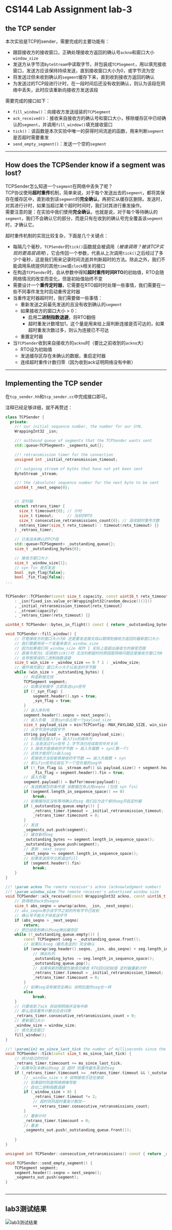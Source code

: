 # CS144 Lab Assignment lab-3


## the TCP sender
本次实验是TCP的sender，需要完成的主要功能有：  
- 跟踪接收方的接收窗口，正确处理接收方返回的确认号`ackno`和窗口大小`window_size`
- 发送方从字节流`ByteStream`中读取字节，并包装成`TCPSegment`，用以填充接收窗口，发送方应该保持持续发送，直到接收窗口大小为0，或字节流为空
- 将发送过但未收到确认的`segment`缓存下来，直到收到接收方返回的确认
- 为发送过的TCP段进行计时，在一段时间后还没有收到确认，则认为该段在网络中丢失，此时应该重新向接收方发送该段

需要完成的接口如下：  
- `fill_window()`：向接收方发送组装的`TCPSegment`
- `ack_received()`：接收来自接收方的确认号和窗口大小，移除缓存区中已经确认的`segment`，并调用`fill_window()`填充接收窗口
- `tick()`：该函数是本次实验中唯一的获得时间流逝的函数，用来判断`segment`是否超时需要重发
- `send_empty_segment()`：发送一个空的`segment`

-----

## How does the TCPSender know if a segment was lost?
TCPSender怎么知道一个`segment`在网络中丢失了呢？  
TCP协议使用**超时重传**机制，简单来说，对于每个发送出去的`segment`，都将其保存在缓存区中，直到收到该`segment`的**完全确认**，再把它从缓存区删除。发送时，对其进行计时，如果当超过某个超时时间时，我们对其进行重发操作。  
需要注意的是：在实验中我们使用**完全确认**，也就是说，对于每个等待确认的`segment`，我们不会确认它的部分，而是只有在收到的确认号完全覆盖该`segment`时，才确认它。

超时重传机制的实现比较复杂，下面是几个关键点：  
- 每隔几个毫秒，`TCPSender`的`tick()`函数就会被调用（*被谁调用？被该TCP实现的更高层调用*），它会传回一个参数，代表从上次调用`tick()`之后经过了多少个毫秒，这是我们用来记录时间流逝并判断超时的方法。除此之外，我们不能调用系统提供的其他`time`或`clock`相关的接口
- 在构造`TCPSender`时，会从参数中得知**超时重传时间RTO**的初始值，RTO会随网络情况的改变而变化，但是初始值始终不变
- 需要设计一个**重传定时器**，它需要在RTO超时时处理一些事情，我们需要在一些不同事件发生时启动重传定时器
- 当重传定时器超时时，我们需要做一些事情：
	- 重新发送之前最先发送的且没有收到确认的`segment`
	- 如果接收方的窗口大小 > 0：
		- 启用**二进制指数退避**，将RTO翻倍
		- 超时重发计数增加1，这个量是用来给上层判断连接是否可达的，如果超时重发次数过多，则认为连接已不可达
	- 重置定时器
- 当`TCPSender`收到来自接收方的`ackno`时（要比之前收到的`ackno`大）
	- RTO设为初始值
	- 发送缓存区存在未确认的数据，重启定时器
	- 连续超时重传计数归零（因为收到ack证明网络没有中断）

-----

##  Implementing the TCP sender
在`tcp_sender.hh`和`tcp_sender.cc`中完成接口即可。

注释已经足够详细，就不再赘述：  
```cpp
class TCPSender {
  private:
    //! our initial sequence number, the number for our SYN.
    WrappingInt32 _isn;

    //! outbound queue of segments that the TCPSender wants sent
    std::queue<TCPSegment> _segments_out{};

    //! retransmission timer for the connection
    unsigned int _initial_retransmission_timeout;

    //! outgoing stream of bytes that have not yet been sent
    ByteStream _stream;

    //! the (absolute) sequence number for the next byte to be sent
    uint64_t _next_seqno{0};


    // 定时器
    struct retrans_timer {
      size_t timecount{0}; // 计时
      size_t timeout;      // 当前的RTO
      size_t consecutive_retransmissions_count{0}; // 连续超时重传次数
      retrans_timer(size_t retx_timeout) : timeout(retx_timeout) {}
    } _retrans_timer;

    // 已发送未确认的TCP段
    std::queue<TCPSegment> _outstanding_queue{};
    size_t _outstanding_bytes{0};

    // 接收方窗口大小
    size_t _window_size{1};
    // syn fin 是否发送
    bool _syn_flag{false};
    bool _fin_flag{false};
...
	
	
TCPSender::TCPSender(const size_t capacity, const uint16_t retx_timeout, const std::optional<WrappingInt32> fixed_isn)
    : _isn(fixed_isn.value_or(WrappingInt32{random_device()()}))
    , _initial_retransmission_timeout{retx_timeout}
    , _stream(capacity)
    , _retrans_timer(retx_timeout) {}

uint64_t TCPSender::bytes_in_flight() const { return _outstanding_bytes; }

void TCPSender::fill_window() {
    // 尽管接收方的窗口大小为0 还是要发送报文段以期得到接收方返回的最新窗口大小
    // 我们需要用另一个变量来表示_window_size
    // 因为如果我们将_window_size 视作 1 实际上是超出接收方的接受范围
    // 直接令其为1 在调用tick()时 无法判断超时的原因是网络问题还是接收方窗口为0
    // 会导致错误的二进制指数退避
    size_t win_size = _window_size == 0 ? 1 : _window_size;
    // 循环填充窗口 窗口大小大于以发送的字节数
    while (win_size > _outstanding_bytes) {
        // 构造新报文段
        TCPSegment segment;
        // 如果没有握手 立即发送syn信号
        if (!_syn_flag) {
            segment.header().syn = true;
            _syn_flag = true;
        }
        // 装入序列号
        segment.header().seqno = next_seqno();
        // 装入负载  注意syn会占用一个payload_size
        size_t payload_size = min(TCPConfig::MAX_PAYLOAD_SIZE, win_size - _outstanding_bytes) - segment.header().syn;
        // 从字节流中读取字节
        string payload = _stream.read(payload_size);
        // 判断是否装入fin 装入fin的条件为
        // 1.没发送过fin信号 2.字节流已经读取完毕并关闭
        // 3.接收方能接收的字节数 > 装入负载数 + syn(算一个)
        // 这样才能将fin装入seg
        // 若接收方当前能够接收的字节数 == 装入负载数 + syn
        // 那么fin信号应装在下一个空负载的seg中
        if (!_fin_flag && _stream.eof() && payload.size() + segment.header().syn < win_size - _outstanding_bytes)
            _fin_flag = segment.header().fin = true;
        // 装入负载
        segment.payload() = Buffer(move(payload));
        // 发送数据包的条件是 该数据包有占用seqno (包括 syn fin)
        if (segment.length_in_sequence_space() == 0)
            break;
        // 如果缓存区没有等待确认的seg 我们应为这个新的seg开启定时器
        if (_outstanding_queue.empty()) {
            _retrans_timer.timeout = _initial_retransmission_timeout;
            _retrans_timer.timecount = 0;
        }
        // 发送
        _segments_out.push(segment);
        // 缓存新的seg
        _outstanding_bytes += segment.length_in_sequence_space();
        _outstanding_queue.push(segment);
        // 更新 _next_seqno
        _next_seqno += segment.length_in_sequence_space();
        // 如果发送完毕立即退出fill
        if (segment.header().fin)
            break;
    }
}

//! \param ackno The remote receiver's ackno (acknowledgment number)
//! \param window_size The remote receiver's advertised window size
void TCPSender::ack_received(const WrappingInt32 ackno, const uint16_t window_size) {
    // 获得绝对ack的seqno
    size_t abs_seqno = unwrap(ackno, _isn, _next_seqno);
    // abs_seqno表示该字节之前的所有字节已收到
    // 确认号不能大于待发送字节
    if (abs_seqno > _next_seqno)
        return;
    // 把已经收到确认的seg弹出缓存区
    while (!_outstanding_queue.empty()) {
        const TCPSegment &seg = _outstanding_queue.front();
        // 如果队头seg（最先发送的）完全确认
        if (unwrap(seg.header().seqno, _isn, abs_seqno) + seg.length_in_sequence_space() <= abs_seqno) {
            // 弹出队列
            _outstanding_bytes -= seg.length_in_sequence_space();
            _outstanding_queue.pop();
            // 如果有新的数据包被成功接收 RTO回归初始值 定时器重新计时
            _retrans_timer.timeout = _initial_retransmission_timeout;
            _retrans_timer.timecount = 0;
        }
        // 如果seg没有被完全确认 说明后面的seg也一样
        else
            break;
    }
    // 只要收到了ack 则说明网络并没有中断
    // 那么连续重传计数也应该归零
    _retrans_timer.consecutive_retransmissions_count = 0;
    // 更新窗口大小
    _window_size = window_size;
    // 填充发送窗口
    fill_window();
}

//! \param[in] ms_since_last_tick the number of milliseconds since the last call to this method
void TCPSender::tick(const size_t ms_since_last_tick) {
    // 统计经过的时间
    _retrans_timer.timecount += ms_since_last_tick;
    // 如果存在未确认的seg 且 超时 则重传最先发送的seg
    if (_retrans_timer.timecount >= _retrans_timer.timeout && !_outstanding_queue.empty()) {
        // _window_size > 0 说明接收方还在接收
        // 如果超时则是网络拥堵导致
        // 启动二进制指数退避
        if (_window_size > 0) {
            _retrans_timer.timeout *= 2;
            // 超时则将超时重发计数加一
            ++_retrans_timer.consecutive_retransmissions_count;
        }
        // 重新计时
        _retrans_timer.timecount = 0;
        // 重发
        _segments_out.push(_outstanding_queue.front());
        
    }
}

unsigned int TCPSender::consecutive_retransmissions() const { return _retrans_timer.consecutive_retransmissions_count; }

void TCPSender::send_empty_segment() {
    TCPSegment segment;
    segment.header().seqno = next_seqno();
    _segments_out.push(segment);
}
	
```

-----

## lab3测试结果
![](/post_images/posts/Networking/CS144LabAssignmentlab-3/lab3测试结果.jpg "lab3测试结果")  
